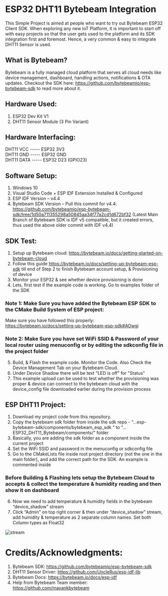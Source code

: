 # ESP32 DHT11 Bytebeam Integration

This Simple Project is aimed at people who want to try out Bytebeam ESP32 Client SDK. When exploring any new IoT Platform, it is important to start off with easy projects so that the user gets used to the platform and its SDK integration first and foremost. Hence, a very common & easy to integrate DHT11 Sensor is used.

## What is Bytebeam?

Bytebeam is a fully managed cloud platform that serves all cloud needs like device management, dashboard, handling actions, notifications & OTA updates.
Checkout the SDK here: https://github.com/bytebeamio/esp-bytebeam-sdk to read more about it.

## Hardware Used:
1. ESP32 Dev Kit V1
2. DHT11 Sensor Module (3 Pin Variant)

## Hardware Interfacing:
DHT11 VCC -----  ESP32 3V3\
DHT11 GND -----  ESP32 GND\
DHT11 DATA ----- ESP32 D23 (GPIO23)


## Software Setup:
1. Windows 10
2. Visual Studio Code + ESP IDF Extension Installed & Configured
3. ESP IDF Version – v4.4
4. Bytebeam SDK Version – Pull this commit for v4.4: https://github.com/bytebeamio/esp-bytebeam-sdk/tree/1d50a711355298a50845aa34f77a2cd1d672bf32
(Latest Main Branch of Bytebeam SDK is IDF v5 compatible, but it created errors, thus used the above older commit with IDF v4.4)


## SDK Test:
1. Setup up Bytebeam cloud: https://bytebeam.io/docs/getting-started-on-bytebeam-cloud
2. Follow this guide https://bytebeam.io/docs/setting-up-bytebeam-esp-sdk till end of Step 2 to finish Bytebeam account setup, & Provisioning of device
3. Monitor your ESP32 & see whether device provisioning is done
4.  Lets, first test if the example code is working. Go to examples folder of the SDK
### Note 1: Make Sure you have added the Bytebeam ESP SDK to the CMake Build System of ESP project:
Make sure you have followed this properly: https://bytebeam.io/docs/setting-up-bytebeam-esp-sdk#AOwgi
### Note 2: Make Sure you have set WiFi SSID & Password of your local router using menuconfig or by editing the sdkconfig file in the project folder
5. Build, & Flash the example code. Monitor the Code. Also Check the Device Management Tab on your Bytebeam Cloud. 
6. Under Device Shadow there will be text "LED is off" for "Status" 
7. This example upload can be used to test whether the provisioning was proper & device can connect to the bytebeam cloud with the device_config file downloaded earlier during the provision process

## ESP DHT11 Project:
1.	Download my project code from this repository.
2.	Copy the bytebeam sdk folder from inside the sdk repo -  “…esp-bytebeam-sdk/components/bytebeam_esp_sdk “  to “…ESP32_DHT11_Bytebeam/components/” folder
3.	Basically, you are adding the sdk folder as a component inside the current project 
4.	Set the WiFi SSID and password in the menuconfig or sdkconfig file
5.	Go to the CMakeLists file inside root project directory (not the one in the main folder), and add the correct path for the SDK. An example is commented inside
### Before Building & Flashing lets setup the Bytebeam Cloud to accepts & collect the temperature & humidity reading and then show it on dashboard 
6.	Now we need to add temperature & humidity fields in the bytebeam “device_shadow” stream
7.	Click “Admin” on top right corner & then under “device_shadow” stream, add humidity & temperature as 2 separate column names. Set both Column types as Float32
	
![stream](https://user-images.githubusercontent.com/104820561/211802073-10f49d18-55ef-430d-b8b8-83239b34db4b.png)


# Credits/Acknowledgments:
1.	Bytebeam SDK: https://github.com/bytebeamio/esp-bytebeam-sdk
2.	DHT11 Sensor Driver: https://github.com/UncleRus/esp-idf-lib
3.	Bytebeam Docs: https://bytebeam.io/docs/esp-idf
4.  Help from Bytebeam Team member: https://github.com/mayankbytebeam

